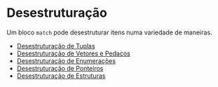 # Desestruturação

Um bloco `match` pode desestruturar itens numa variedade de maneiras.

* [Desestruturação de Tuplas][tuple]
* [Desestruturação de Vetores e Pedaços][slice]
* [Desestruturação de Enumerações][enum]
* [Desestruturação de Ponteiros][refs]
* [Desestruturação de Estruturas][struct]

[enum]: destructuring/destructure_enum.md
[refs]: destructuring/destructure_pointers.md
[struct]: destructuring/destructure_structures.md
[tuple]: destructuring/destructure_tuple.md
[slice]: destructuring/destructure_slice.md
